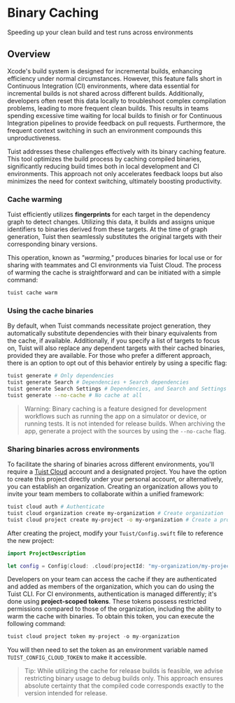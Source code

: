 # Binary Caching

Speeding up your clean build and test runs across environments

## Overview

Xcode's build system is designed for incremental builds, enhancing efficiency under normal circumstances. However, this feature falls short in Continuous Integration (CI) environments, where data essential for incremental builds is not shared across different builds. Additionally, developers often reset this data locally to troubleshoot complex compilation problems, leading to more frequent clean builds. This results in teams spending excessive time waiting for local builds to finish or for Continuous Integration pipelines to provide feedback on pull requests. Furthermore, the frequent context switching in such an environment compounds this unproductiveness.

Tuist addresses these challenges effectively with its binary caching feature. This tool optimizes the build process by caching compiled binaries, significantly reducing build times both in local development and CI environments. This approach not only accelerates feedback loops but also minimizes the need for context switching, ultimately boosting productivity.

### Cache warming

Tuist efficiently utilizes **fingerprints** for each target in the dependency graph to detect changes. Utilizing this data, it builds and assigns unique identifiers to binaries derived from these targets. At the time of graph generation, Tuist then seamlessly substitutes the original targets with their corresponding binary versions.

This operation, known as *"warming,"* produces binaries for local use or for sharing with teammates and CI environments via Tuist Cloud. The process of warming the cache is straightforward and can be initiated with a simple command:


```bash
tuist cache warm
```

### Using the cache binaries

By default, when Tuist commands necessitate project generation, they automatically substitute dependencies with their binary equivalents from the cache, if available. Additionally, if you specify a list of targets to focus on, Tuist will also replace any dependent targets with their cached binaries, provided they are available. For those who prefer a different approach, there is an option to opt out of this behavior entirely by using a specific flag:

```bash
tuist generate # Only dependencies
tuist generate Search # Dependencies + Search dependencies
tuist generate Search Settings # Dependencies, and Search and Settings dependencies
tuist generate --no-cache # No cache at all
```

> Warning: Binary caching is a feature designed for development workflows such as running the app on a simulator or device, or running tests. It is not intended for release builds. When archiving the app, generate a project with the sources by using the `--no-cache` flag.

### Sharing binaries across environments

To facilitate the sharing of binaries across different environments, you'll require a [Tuist Cloud](https://tuist.io/cloud) account and a designated project. You have the option to create this project directly under your personal account, or alternatively, you can establish an organization. Creating an organization allows you to invite your team members to collaborate within a unified framework:

```bash
tuist cloud auth # Authenticate
tuist cloud organization create my-organization # Create organization
tuist cloud project create my-project -o my-organization # Create a project
```

After creating the project, modify your `Tuist/Config.swift` file to reference the new project:

```swift
import ProjectDescription

let config = Config(cloud: .cloud(projectId: "my-organization/my-project"))
```

Developers on your team can access the cache if they are authenticated and added as members of the organization, which you can do using the Tuist CLI. For CI environments, authentication is managed differently; it's done using **project-scoped tokens**. These tokens possess restricted permissions compared to those of the organization, including the ability to warm the cache with binaries. To obtain this token, you can execute the following command:


```swift
tuist cloud project token my-project -o my-organization
```

You will then need to set the token as an environment variable named `TUIST_CONFIG_CLOUD_TOKEN` to make it accessible.

> Tip: While utilizing the cache for release builds is feasible, we advise restricting binary usage to debug builds only. This approach ensures absolute certainty that the compiled code corresponds exactly to the version intended for release.


